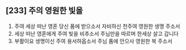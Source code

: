 ## [233] 주의 영원한 빛을

1) 주여 세상 떠난 영혼 당신 품에 받으소서 자비하신 천주여 영원한 생명 주소서
2) 세상 떠난 영혼에게 주여 빛을 비추소서 주님만을 따르며 한세상 살고 갑니다
3) 부활이요 생명이신 주여 용서하옵소서 주님 품에 안으사 영원한 복 주소서
